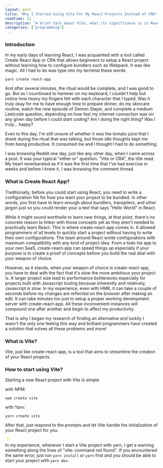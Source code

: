 ```yaml
---
layout: post
title: "Why I Started Using Vite For My React Projects Instead of CRA"
readtime: 12
description: "A brief talk about Vite, what its significance is in React projects, and why you should use it in your next project instead of React's create-react-app toolchain. Warning, the writing might include a bit of dramatization."
categories: ["programming"]
---
```


<h3 class="sectionTitle">Introduction</h3>

In my early days of learning React, I was acquainted with a tool called <span class="terminology">Create React App</span> or <span class="acronym">CRA</span> that allows beginners to setup a React project without learning how to configure bundlers such as <span class="terminology">Webpack</span>. It was like magic. All I had to do was type into my terminal these words
```
yarn create react-app
```

And after several minutes, the ritual would be complete, and I was good to go. But as I countinued to hammer on my keyboard, I couldn't help but notice how heavy my fingers felt with each character that I typed. Was it truly okay for me to have enough time to prepare dinner, do my skincare routine, watch the new episode of Demon Slayer, and complete a medium Leetcode question, depending on how fast my internet connection was on any given day before I could start coding? Am I doing the right thing? Was I truly... happy? 

Even to this day, I'm still unsure of whether it was the tomato juice that I drank during the ritual that was talking, but those idle thoughts kept me from being productive. It consumed me and I thought I had to do something.

I was browsing Reddit one day, just like any other day, when I came across a post. It was your typical "either or" question. "Vite or CRA", the title read. My heart reverbarated as if it was the first time that I've had exercise in weeks and before I knew it, I was browsing the comment thread.

<h3 class="sectionTitle">What is Create React App?</h3>

Traditionally, before you could start using React, you need to write a configuration file for how you want your project to be bundled. In other words, you first have to learn enough about <span class="terminology">bundlers</span>, <span class="terminology">transpilers</span>, and other jargon just so you could render your a text that says "Hello World" in React.

While it might sound worthwile to learn new things, at that point, there's no concrete reason to tinker with those concepts yet as they aren't needed to practically learn React. This is where create-react-app comes in. It allowed programmers of all levels to quickly start a project without having to write their own configurations. The team around React wrote configurations with maximum compatibility with any kind of project idea. From a todo list app to your own <span class="acronym">SaaS</span>, create-react-app can speed things up especially if your purpose is to create a proof of concepts before you build the real deal with your weapon of choice.

However, as it stands, when your weapon of choice is create-react-app, you have to deal with the fact that it's slow the more ambitious your project is. A larger project size lead to performance bottlenecks especially for projects built with Javascript tooling because inherently and relatively, Javascript *is* slow. In my experience, even with <span class="acronym">HMR</span>, it can take a couple of seconds before my changes are reflected on the browser after making an edit. It can take minutes too just to setup a proper working development server with create-react-app. All these inconvenient instances will compound one after another and begin to affect my productivity. 

That is why I began my research of finding an alternative and luckily I wasn't the only one feeling this way and brilliant programmers have created a solution that solves all these problems and more!

<h3 class="sectionTitle">What is Vite?</h3>

Vite, just like create-react-app, is a tool that aims to streamline the creation of your React projects.

<h3 class="sectionTitle">How to start using Vite?</h3>
Starting a new React project with Vite is simple.

with NPM:
```
npm create vite
```

with Yarn:
```
yarn create vite
```

After that, just respond to the prompts and let Vite handle the initialization of your React project for you.

<div class="articleNote">
	<div style="width: 18px; fill: #fef3c7; margin-top: 3px;">
		<svg xmlns="http://www.w3.org/2000/svg" viewBox="0 0 16 16">
		  <path d="M6.5 13.5h3a.495.495 0 0 0 .5-.5v-1.9a5.5 5.5 0 1 0-4 0V13a.495.495 0 0 0 .5.5zm3 1.5a.5.5 0 0 0-.5-.5H7a.5.5 0 0 0 0 1h2a.5.5 0 0 0 .5-.5z"/>
		</svg>
	</div>
	<div>
In my experience, whenever I start a Vite project with yarn, I get a warning something along the lines of "vite: command not found". If you encountered the same error, just run <code>yarn install</code> or <code>yarn</code> first and you should be able to start your project with <code>yarn dev</code>.
</div>
</div>